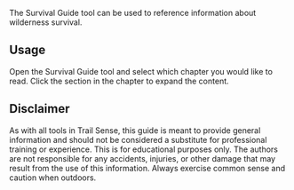 The Survival Guide tool can be used to reference information about wilderness survival.

## Usage
Open the Survival Guide tool and select which chapter you would like to read. Click the section in the chapter to expand the content.

## Disclaimer
As with all tools in Trail Sense, this guide is meant to provide general information and should not be considered a substitute for professional training or experience. This is for educational purposes only. The authors are not responsible for any accidents, injuries, or other damage that may result from the use of this information. Always exercise common sense and caution when outdoors.